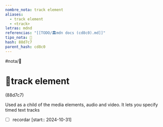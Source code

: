 ```yaml
---
nombre_nota: track element
aliases:
  - track element
  - <track>
letras: mdnd
referencias: "[[TODO/🏛️mdn docs (cd8c0).md]]"
tipo_nota: 📑
hash: 88d7c7
parent_hash: cd8c0
---
```


#nota/📑

# 📑track element
<div class="hash">(88d7c7)</div>

Used as a child of the media elements, audio and video. It lets you specify timed text tracks



- [ ] recordar  [start:: 2024-10-31]

